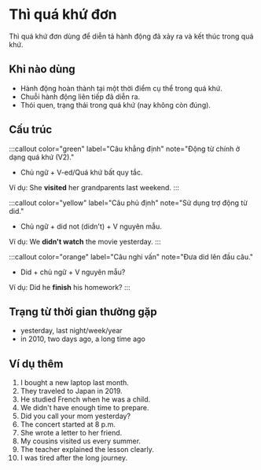 # Thì quá khứ đơn

Thì quá khứ đơn dùng để diễn tả hành động đã xảy ra và kết thúc trong quá khứ.

## Khi nào dùng
- Hành động hoàn thành tại một thời điểm cụ thể trong quá khứ.
- Chuỗi hành động liên tiếp đã diễn ra.
- Thói quen, trạng thái trong quá khứ (nay không còn đúng).

## Cấu trúc
:::callout color="green" label="Câu khẳng định" note="Động từ chính ở dạng quá khứ (V2)."
- Chủ ngữ + V-ed/Quá khứ bất quy tắc.

Ví dụ: She **visited** her grandparents last weekend.
:::

:::callout color="yellow" label="Câu phủ định" note="Sử dụng trợ động từ did."
- Chủ ngữ + did not (didn't) + V nguyên mẫu.

Ví dụ: We **didn't watch** the movie yesterday.
:::

:::callout color="orange" label="Câu nghi vấn" note="Đưa did lên đầu câu."
- Did + chủ ngữ + V nguyên mẫu?

Ví dụ: Did he **finish** his homework?
:::

## Trạng từ thời gian thường gặp
- yesterday, last night/week/year
- in 2010, two days ago, a long time ago

## Ví dụ thêm
1. I bought a new laptop last month.
2. They traveled to Japan in 2019.
3. He studied French when he was a child.
4. We didn't have enough time to prepare.
5. Did you call your mom yesterday?
6. The concert started at 8 p.m.
7. She wrote a letter to her friend.
8. My cousins visited us every summer.
9. The teacher explained the lesson clearly.
10. I was tired after the long journey.
